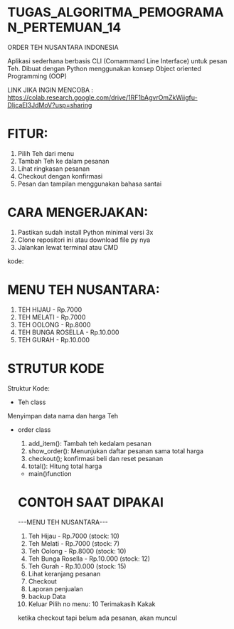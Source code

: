 # TUGAS_ALGORITMA_PEMOGRAMAN_PERTEMUAN_14
ORDER TEH NUSANTARA INDONESIA

Aplikasi sederhana berbasis CLI (Comammand Line Interface) untuk pesan Teh. Dibuat dengan Python menggunakan konsep Object oriented Programming (OOP)

LINK JIKA INGIN MENCOBA : https://colab.research.google.com/drive/1RF1bAgvrOmZkWiigfu-DIjcaEl3JdMoV?usp=sharing

# FITUR: 
1. Pilih Teh dari menu
2. Tambah Teh ke dalam pesanan
3. Lihat ringkasan pesanan
4. Checkout dengan konfirmasi
5. Pesan dan tampilan menggunakan bahasa santai

# CARA MENGERJAKAN: 
1. Pastikan sudah install Python minimal versi 3x
2. Clone repositori ini atau download file py nya
3. Jalankan lewat terminal atau CMD

kode: 

# MENU TEH NUSANTARA: 
1. TEH HIJAU - Rp.7000
2. TEH MELATI - Rp.7000
3. TEH OOLONG - Rp.8000
4. TEH BUNGA ROSELLA - Rp.10.000
5. TEH GURAH - Rp.10.000

# STRUTUR KODE

Struktur Kode: 
* Teh class

Menyimpan data nama dan harga Teh
* order class
  1. add_item(): Tambah teh kedalam pesanan
  2. show_order(): Menunjukan daftar pesanan sama total harga
  3. checkout(); konfirmasi beli dan reset pesanan
  4. total(): Hitung total harga
  * main()function
 

  # CONTOH SAAT DIPAKAI

  ---MENU TEH NUSANTARA---

  1. Teh Hijau - Rp.7000 (stock: 10)
  2. Teh Melati - Rp.7000 (stock: 7)
  3. Teh Oolong - Rp.8000 (stock: 10)
  4. Teh Bunga Rosella - Rp.10.000 (stock: 12)
  5. Teh Gurah - Rp.10.000 (stock: 15)
  6. Lihat keranjang pesanan
  7. Checkout
  8. Laporan penjualan
  9. backup Data
  10. Keluar Pilih no menu: 10 Terimakasih Kakak

  ketika checkout tapi belum ada pesanan, akan muncul



